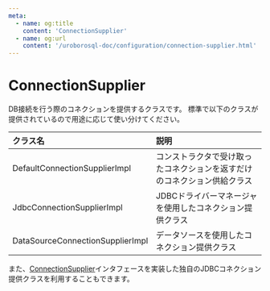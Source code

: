 ```yaml
---
meta:
  - name: og:title
    content: 'ConnectionSupplier'
  - name: og:url
    content: '/uroborosql-doc/configuration/connection-supplier.html'
---
```

# ConnectionSupplier

DB接続を行う際のコネクションを提供するクラスです。
標準で以下のクラスが提供されているので用途に応じて使い分けてください。

|クラス名|説明|
|:--|:--|
|DefaultConnectionSupplierImpl|コンストラクタで受け取ったコネクションを返すだけのコネクション供給クラス|
|JdbcConnectionSupplierImpl|JDBCドライバーマネージャを使用したコネクション提供クラス|
|DataSourceConnectionSupplierImpl|データソースを使用したコネクション提供クラス|

また、[ConnectionSupplier](https://github.com/future-architect/uroborosql/blob/master/src/main/java/jp/co/future/uroborosql/connection/ConnectionSupplier.java)インタフェースを実装した独自のJDBCコネクション提供クラスを利用することもできます。
